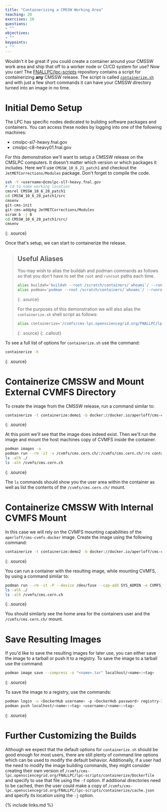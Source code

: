 ```yaml
---
title: "Containerizing a CMSSW Working Area"
teaching: 20
exercises: 20
questions:
- ""
objectives:
- ""
keypoints:
- ""
---
```


Wouldn't it be great if you could create a container around your CMSSW work area and ship that off to a worker node or CI/CD system for use? Now you can! The [FNALLPC/lpc-scripts](https://github.com/FNALLPC/lpc-scripts/) repository contains a script for containerizing **any** CMSSW release. The script is called [`containerize.sh`](https://github.com/FNALLPC/lpc-scripts/blob/master/containerize/containerize.sh) and with just a few short commands it can have your CMSSW directory turned into an image in no time.

# Initial Demo Setup

The LPC has specific nodes dedicated to building software packages and containers. You can access these nodes by logging into one of the following machines:

* cmslpc-sl7-heavy.fnal.gov
* cmslpc-c8-heavy01.fnal.gov

For this demonstration we'll want to setup a CMSSW release on the CMSLPC computers. It doesn't matter which version or which packages it includes. Here we'll use `CMSSW_10_6_21_patch1` and checkout the `JetMETCorrections/Modules` package. Don't forget to compile the code.

~~~bash
ssh -Y <username>@cmslpc-sl7-heavy.fnal.gov
# cd to some working location
cmsrel CMSSW_10_6_28_patch1
cd CMSSW_10_6_28_patch1/src
cmsenv
git-cms-init
git-cms-addpkg JetMETCorrections/Modules
scram b -j 8
cd CMSSW_10_6_28_patch1/src/
cmsenv
~~~
{: .source}

Once that's setup, we can start to containerize the release.

> ## Useful Aliases
> You may wish to alias the buildah and podman commands as follows so that you don't have to set the `root` and `runroot` paths each time.
> 
> ~~~bash
> alias buildah='buildah --root /scratch/containers/`whoami`/ --runroot /scratch/containers/`whoami`/'
> alias podman='podman --root /scratch/containers/`whoami`/ --runroot /scratch/containers/`whoami`/'
> ~~~
> {: .source}
> 
> For the purposes of this demonstration we will also alias the `containerize.sh` shell script as follows:
> 
> ~~~bash
> alias containerize='/cvmfs/cms-lpc.opensciencegrid.org/FNALLPC/lpc-scripts/containerize/containerize.sh'
> ~~~
> {: .source}
{: .callout}

To see a full list of options for `containerize.sh` use the command:

~~~bash
containerize -h
~~~
{: .source}

# Containerize CMSSW and Mount External CVMFS Directory

To create the image from the CMSSW release, run a command similar to:

~~~bash
containerize -t containerize:demo1 -b docker://docker.io/aperloff/cms-cvmfs-docker:light -C
~~~
{: .source}

At this point we'll see that the image does indeed exist. Then we'll run the image and mount the host machines copy of CVMFS inside the container.

~~~bash
podman images -a
podman run --rm -it -v /cvmfs/cms.cern.ch/:/cvmfs/cms.cern.ch/:ro containerize:demo1
ls -alh ./
ls -alh /cvmfs/cms.cern.ch
~~~
{: .source}

The `ls` commands should show you the user area within the container as well as list the contents of the `/cvmfs/cms.cern.ch/` mount.

# Containerize CMSSW With Internal CVMFS Mount

In this case we will rely on the CVMFS mounting capabilities of the `aperloff/cms-cvmfs-docker` image. Create the image using the following command:

~~~bash
containerize -t containerize:demo2 -b docker://docker.io/aperloff/cms-cvmfs-docker:light
~~~
{: .source}

You can run a container with the resulting image, while mounting CVMFS, by using a command similar to:

~~~bash
podman run --rm -it -P --device /dev/fuse --cap-add SYS_ADMIN -e CVMFS_MOUNTS="cms.cern.ch" containerize:demo2
ls -alh ./
ls -alh /cvmfs/cms.cern.ch
~~~
{: .source}

You should similarly see the home area for the containers user and the `/cvmfs/cms.cern.ch/` mount.

# Save Resulting Images

If you'd like to save the resulting images for later use, you can either save the image to a tarball or push it to a registry. To save the image to a tarball use the command:

~~~bash
podman image save --compress -o "<name>.tar" localhost/<name>:<tag>
~~~
{: .source}

To save the image to a registry, use the commands:

~~~bash
podman login -u <DockerHub username> -p <DockerHub password> registry-1.docker.io
podman push localhost/<name>:<tag> <username>/<name>:<tag>
~~~
{: .source}

# Further Customizing the Builds

Although we expect that the default options for `containerize.sh` should be good enough for most users, there are still plenty of command line options which can be used to modify the default behavior. Additionally, if a user had the need to modify the image building commands, they might consider creating their own version of `/cvmfs/cms-lpc.opensciencegrid.org/FNALLPC/lpc-scripts/containerize/Dockerfile` and specify to use that file using the `-f` option. If additional directories need to be cached, then the user could make a copy of `/cvmfs/cms-lpc.opensciencegrid.org/FNALLPC/lpc-scripts/containerize/cache.json` and specify its location using the `-j` option.

{% include links.md %}